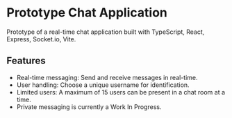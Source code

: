 # Prototype Chat Application
Prototype of a real-time chat application built with TypeScript, React, Express, Socket.io, Vite.

## Features
* Real-time messaging: Send and receive messages in real-time.
* User handling: Choose a unique username for identification. 
* Limited users: A maximum of 15 users can be present in a chat room at a time.
* Private messaging is currently a Work In Progress.

<!-- ### Prerequisites
Before you begin, ensure you have met the following requirements:

You have installed Node.js and Yarn.
You have a basic understanding of TypeScript, React, and Socket.io.
 -->

